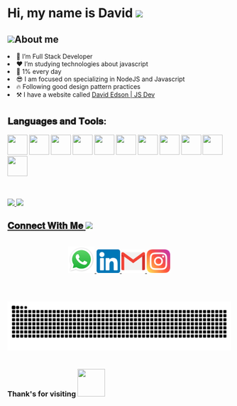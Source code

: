 <h1>Hi, my name is David <img src="https://media.giphy.com/media/UnyyUEJCVBEpAIkGIM/giphy.gif" width="40"></h1>

<h2><img src="https://emoji.gg/assets/emoji/7279-vibecat.gif" width="24"/>About me</h2>

<li>🔭 I’m Full Stack Developer</li>
<li>❤️ I’m studying technologies about javascript</li>
<li>🧠 1% every day</li>
<li>😎 I am focused on specializing in NodeJS and Javascript</li>
<li>🔥 Following good design pattern practices</li>
<li>⚒️ I have a website called <a href="https://www.davidedson.com.br" target="_blank">David Edson | JS Dev</a></li>

#
<h2>𝐋𝐚𝐧𝐠𝐮𝐚𝐠𝐞𝐬 𝐚𝐧𝐝 𝐓𝐨𝐨𝐥𝐬:</h2>

<code><img height="45" width="45" src="https://img.icons8.com/color/48/000000/nodejs.png"></code>
<code><img height="45" width="45" src="https://img.icons8.com/color/48/000000/typescript.png"></code>
<code><img height="45" width="45" src="https://img.icons8.com/color/48/000000/javascript--v1.png"></code>
<code><img height="45" width="45" src="https://img.icons8.com/color/48/000000/python.png"></code>
<code><img height="45" width="45" src="https://img.icons8.com/color/48/000000/html-5--v1.png"></code>
<code><img height="45" width="45" src="https://img.icons8.com/color/48/000000/css3.png"></code>
<code><img height="45" width="45" src="https://img.icons8.com/color/48/000000/git.png"></code>
<code><img height="45" width="45" src="https://img.icons8.com/color/48/000000/github-2.png"></code>
<code><img height="45" width="45" src="https://img.icons8.com/color/48/000000/gitlab.png"></code>
<code><img height="45" width="45" src="https://img.icons8.com/ultraviolet/40/000000/react--v2.png"></code>
<code><img height="45" width="45" src="https://img.icons8.com/color/48/000000/visual-studio-code-2019.png"></code>

<br/>
<br/>

<div>
  <a href="https://beacons.ai/DavidEdsonDoNascimento">
  <img height="180em" src="https://github-readme-stats.vercel.app/api?username=DavidEdsonDoNascimento&show_icons=true&theme=midnight-purple&include_all_commits=true&count_private=true"/>
  <img height="180em" src="https://github-readme-stats.vercel.app/api/top-langs/?username=DavidEdsonDoNascimento&layout=compact&langs_count=16&theme=midnight-purple"/>
</div>
  
<h2>
  𝐂𝐨𝐧𝐧𝐞𝐜𝐭 𝐖𝐢𝐭𝐡 𝐌𝐞
  <a target="_blank">
    <img src="https://media.tenor.com/images/22f42c11b612b041b4038573dca18a2d/tenor.gif" height="25px" style="max-width:100%;">
  </a>
</h2>

<p align="center">
  <br>
  <a href="https://api.whatsapp.com/send?phone=5547997011323&text=Hi!" target="_blank">
    <code><img height="60" width="60" src="https://github.com/DavidEdsonDoNascimento/DavidEdsonDoNascimento/blob/main/assets/WhatsApp.svg.png"/></code>
  </a>
  <a href="https://www.linkedin.com/in/david-edson-05989a177" target="_blank">
    <code><img height="53" width="53" src="https://github.com/DavidEdsonDoNascimento/DavidEdsonDoNascimento/blob/main/assets/linkedin.png"/></code>
  </a>
  <a href="mailto:david.contato.tec@gmail.com" target="_blank">
    <code><img height="53" width="53" src="https://github.com/DavidEdsonDoNascimento/DavidEdsonDoNascimento/blob/main/assets/gmail.png"/></code>
  </a>
  <a href="https://instagram.com/davidedsonnn" target="_blank">
    <code><img height="53" width="53" src="https://github.com/DavidEdsonDoNascimento/DavidEdsonDoNascimento/blob/main/assets/instagram.png"/></code>
  </a>
</p>
<br/>

##

<div> 
  <img src="https://github.com/DavidEdsonDoNascimento/DavidEdsonDoNascimento/blob/output/github-contribution-grid-snake.svg" />
</div>

#

<h3>Thank's for visiting <img src="https://media.giphy.com/media/YOkjs7AXQGFyu0t1NC/giphy.gif" width="62px" height="62px"/></h3>
